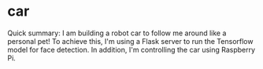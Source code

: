 # car

Quick summary: I am building a robot car to follow me around like a personal pet! To achieve this, I'm using a Flask server to run the Tensorflow model for face detection. In addition, I'm controlling the car using Raspberry Pi.
